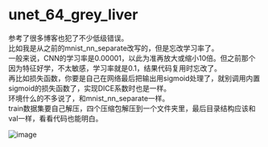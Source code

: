 # unet_64_grey_liver
参考了很多博客也犯了不少低级错误。<br>
比如我是从之前的mnist_nn_separate改写的，但是忘改学习率了。<br>
一般来说，CNN的学习率是0.00001，以此为准再放大或缩小10倍。但之前那个因为特征好学，不太敏感，学习率就是0.1，结果代码复用时忘改了。<br>
再比如损失函数，你要是自己在网络最后把输出用sigmoid处理了，就别调用内置sigmoid的损失函数了，实现DICE系数时也是一样。<br>
环境什么的不多说了，和mnist_nn_separate一样。<br>
train数据集要自己解压，四个压缩包解压到一个文件夹里，最后目录结构应该和val一样，看看代码也能明白。<br>

![image](https://github.com/charcurse/unet_64_grey_liver/blob/master/images/correct_unet_64_grey.png)
